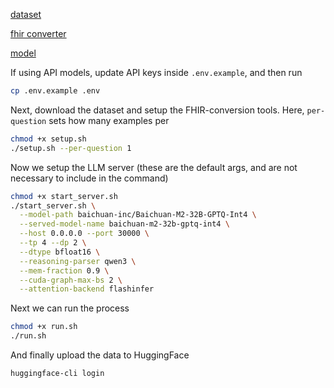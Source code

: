 
[dataset](https://huggingface.co/datasets/ncbi/MedCalc-Bench-v1.0)

[fhir converter](https://github.com/ToadResearch/kiln-headless)

[model](https://huggingface.co/baichuan-inc/Baichuan-M2-32B)




If using API models, update API keys inside `.env.example`, and then run 

```sh
cp .env.example .env
```

Next, download the dataset and setup the FHIR-conversion tools. Here, `per-question` sets how many examples per 


```sh
chmod +x setup.sh
./setup.sh --per-question 1
```

Now we setup the LLM server (these are the default args, and are not necessary to include in the command)

```sh
chmod +x start_server.sh
./start_server.sh \
  --model-path baichuan-inc/Baichuan-M2-32B-GPTQ-Int4 \
  --served-model-name baichuan-m2-32b-gptq-int4 \
  --host 0.0.0.0 --port 30000 \
  --tp 4 --dp 2 \
  --dtype bfloat16 \
  --reasoning-parser qwen3 \
  --mem-fraction 0.9 \
  --cuda-graph-max-bs 2 \
  --attention-backend flashinfer
```

Next we can run the process

```sh
chmod +x run.sh
./run.sh
```

And finally upload the data to HuggingFace

```sh
huggingface-cli login 
```